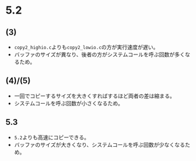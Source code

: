 # 5.2

## (3)

- `copy2_highio.c`よりも`copy2_lowio.c`の方が実行速度が遅い。
- バッファのサイズが異なり、後者の方がシステムコールを呼ぶ回数が多くなるため。

## (4)/(5)

- 一回でコピーするサイズを大きくすればするほど両者の差は縮まる。
- システムコールを呼ぶ回数が小さくなるため。

## 5.3

- `5.2`よりも高速にコピーできる。
- バッファのサイズが大きくなり、システムコールを呼ぶ回数が少なくなるため。

